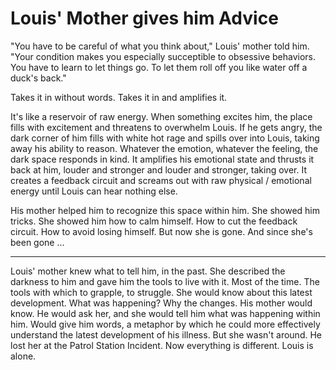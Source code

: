 # Louis' Mother gives him Advice

"You have to be careful of what you think about," Louis' mother told him. "Your condition makes you especially succeptible to obsessive behaviors. You have to learn to let things go. To let them roll off you like water off a duck's back."

Takes it in without words. Takes it in and amplifies it. 

It's like a reservoir of raw energy. When something excites him, the place fills with excitement and threatens to overwhelm Louis. If he gets angry, the dark corner of him fills with white hot rage and spills over into Louis, taking away his ability to reason. Whatever the emotion, whatever the feeling, the dark space responds in kind. It amplifies his emotional state and thrusts it back at him, louder and stronger and louder and stronger, taking over. It creates a feedback circuit and screams out with raw physical / emotional energy until Louis can hear nothing else. 

His mother helped him to recognize this space within him. She showed him tricks. She showed him how to calm himself. How to cut the feedback circuit. How to avoid losing himself. But now she is gone. And since she's been gone ...

---

Louis' mother knew what to tell him, in the past. She described the darkness to him and gave him the tools to live with it. Most of the time. The tools with which to grapple, to struggle. She would know about this latest development. What was happening? Why the changes. His mother would know. He would ask her, and she would tell him what was happening within him. Would give him words, a metaphor by which he could more effectively understand the latest development of his illness. But she wasn't around. He lost her at the Patrol Station Incident. Now everything is different. Louis is alone. 
